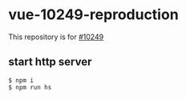 
# vue-10249-reproduction

This repository is for [#10249](https://github.com/vuejs/vue/issues/10249)

## start http server

```
$ npm i
$ npm run hs
```
